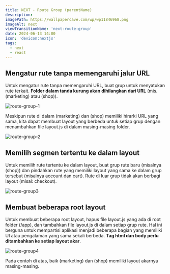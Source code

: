 ```yaml
---
title: NEXT - Route Group (parentName)
description:
imagePath: https://wallpapercave.com/wp/wp11846968.png
imageAlt: next
viewTransitionName: 'next-route-group'
date: 2024-06-13 14:00
icon: 'devicon:nextjs'
tags:
  - next
  - react
---
```


## Mengatur rute tanpa memengaruhi jalur URL

Untuk mengatur rute tanpa memengaruhi URL, buat grup untuk menyatukan rute terkait. **Folder dalam tanda kurung akan dihilangkan dari URL** (mis. (marketing) atau (shop)).

![route-group-1](https://nextjs.org/_next/image?url=%2Fdocs%2Fdark%2Froute-group-organisation.png&w=3840&q=75)

Meskipun rute di dalam (marketing) dan (shop) memiliki hirarki URL yang sama, kita dapat membuat layout yang berbeda untuk setiap grup dengan menambahkan file layout.js di dalam masing-masing folder.

![route-group-2](https://nextjs.org/_next/image?url=%2Fdocs%2Fdark%2Froute-group-multiple-layouts.png&w=3840&q=75)

## Memilih segmen tertentu ke dalam layout

Untuk memilih rute tertentu ke dalam layout, buat grup rute baru (misalnya (shop)) dan pindahkan rute yang memiliki layout yang sama ke dalam grup tersebut (misalnya account dan cart). Rute di luar grup tidak akan berbagi layout (misal: checkout).

![route-group3](https://nextjs.org/_next/image?url=%2Fdocs%2Fdark%2Froute-group-opt-in-layouts.png&w=3840&q=75)

## Membuat beberapa root layout

Untuk membuat beberapa root layout, hapus file layout.js yang ada di root folder (/app), dan tambahkan file layout.js di dalam setiap grup rute. Hal ini berguna untuk mempartisi aplikasi menjadi beberapa bagian yang memiliki UI atau pengalaman yang sama sekali berbeda. **Tag html dan body perlu ditambahkan ke setiap layout akar**.

![route-group4](https://nextjs.org/_next/image?url=%2Fdocs%2Fdark%2Froute-group-multiple-root-layouts.png&w=3840&q=75)

Pada contoh di atas, baik (marketing) dan (shop) memiliki layout akarnya masing-masing.
